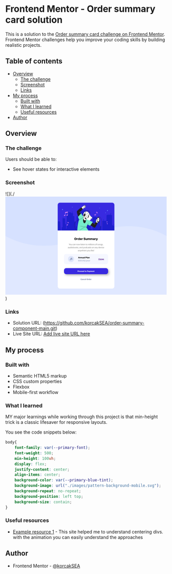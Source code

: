 # Frontend Mentor - Order summary card solution

This is a solution to the [Order summary card challenge on Frontend Mentor](https://www.frontendmentor.io/challenges/order-summary-component-QlPmajDUj). Frontend Mentor challenges help you improve your coding skills by building realistic projects. 

## Table of contents

- [Overview](#overview)
  - [The challenge](#the-challenge)
  - [Screenshot](#screenshot)
  - [Links](#links)
- [My process](#my-process)
  - [Built with](#built-with)
  - [What I learned](#what-i-learned)
  - [Useful resources](#useful-resources)
- [Author](#author)


## Overview

### The challenge

Users should be able to:

- See hover states for interactive elements

### Screenshot

![](./![alt text](image.png))


### Links

- Solution URL: (https://github.com/korcakSEA/order-summary-component-main.git)
- Live Site URL: [Add live site URL here](https://your-live-site-url.com)

## My process

### Built with

- Semantic HTML5 markup
- CSS custom properties
- Flexbox
- Mobile-first workflow

### What I learned

MY major learnings while working through this project is that min-height trick is a classic lifesaver for responsive layouts.

You see the code snippets below:

```css
body{
    font-family: var(--primary-font);
    font-weight: 500;
    min-height: 100vh;
    display: flex;
    justify-content: center;
    align-items: center;
    background-color: var(--primary-blue-tint);
    background-image: url("./images/pattern-background-mobile.svg");
    background-repeat: no-repeat;
    background-position: left top;
    background-size: contain;
}
```


### Useful resources

- [Example resource 1](https://www.joshwcomeau.com/css/center-a-div/) - This site helped me to understand centering divs. with the animation you can easily understand the approaches

## Author

- Frontend Mentor - [@korcakSEA](https://www.frontendmentor.io/profile/korcakSEA)
